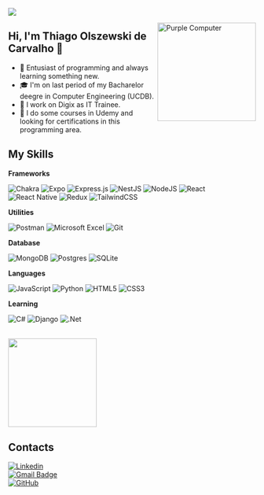 ![](https://komarev.com/ghpvc/?username=olszewskioc&color=006bff&style=for-the-badge)

<img src="https://raw.githubusercontent.com/MicaelliMedeiros/micaellimedeiros/master/image/computer-illustration.png" alt="Purple Computer" min-width="200px" max-width="200px" width="200px" align="right">

## Hi, I'm Thiago Olszewski de Carvalho 👋

- 🤔 Entusiast of programming and always learning something new.
- 🎓 I'm on last period of my Bacharelor deegre in Computer Engineering (UCDB).
- 💼 I work on Digix as IT Trainee.
- 🌱 I do some courses in Udemy and looking for certifications in this programming area.


## My Skills

**Frameworks**

![Chakra](https://img.shields.io/badge/chakra-%234ED1C5.svg?style=for-the-badge&logo=chakraui&logoColor=white) ![Expo](https://img.shields.io/badge/expo-1C1E24?style=for-the-badge&logo=expo&logoColor=#D04A37) ![Express.js](https://img.shields.io/badge/express.js-%23404d59.svg?style=for-the-badge&logo=express&logoColor=%2361DAFB) ![NestJS](https://img.shields.io/badge/nestjs-%23E0234E.svg?style=for-the-badge&logo=nestjs&logoColor=white) ![NodeJS](https://img.shields.io/badge/node.js-6DA55F?style=for-the-badge&logo=node.js&logoColor=white)
![React](https://img.shields.io/badge/react-%2320232a.svg?style=for-the-badge&logo=react&logoColor=%2361DAFB) ![React Native](https://img.shields.io/badge/react_native-%2320232a.svg?style=for-the-badge&logo=react&logoColor=%2361DAFB) ![Redux](https://img.shields.io/badge/redux-%23593d88.svg?style=for-the-badge&logo=redux&logoColor=white) ![TailwindCSS](https://img.shields.io/badge/tailwindcss-%2338B2AC.svg?style=for-the-badge&logo=tailwind-css&logoColor=white)



**Utilities**

![Postman](https://img.shields.io/badge/Postman-FF6C37?style=for-the-badge&logo=postman&logoColor=white) ![Microsoft Excel](https://img.shields.io/badge/Microsoft_Excel-217346?style=for-the-badge&logo=microsoft-excel&logoColor=white) 	![Git](https://img.shields.io/badge/git-%23F05033.svg?style=for-the-badge&logo=git&logoColor=white)

**Database**

![MongoDB](https://img.shields.io/badge/MongoDB-%234ea94b.svg?style=for-the-badge&logo=mongodb&logoColor=white) ![Postgres](https://img.shields.io/badge/postgres-%23316192.svg?style=for-the-badge&logo=postgresql&logoColor=white) ![SQLite](https://img.shields.io/badge/sqlite-%2307405e.svg?style=for-the-badge&logo=sqlite&logoColor=white)

**Languages**

![JavaScript](https://img.shields.io/badge/javascript-%23323330.svg?style=for-the-badge&logo=javascript&logoColor=%23F7DF1E) ![Python](https://img.shields.io/badge/python-3670A0?style=for-the-badge&logo=python&logoColor=ffdd54) ![HTML5](https://img.shields.io/badge/html5-%23E34F26.svg?style=for-the-badge&logo=html5&logoColor=white) ![CSS3](https://img.shields.io/badge/css3-%231572B6.svg?style=for-the-badge&logo=css3&logoColor=white) 

**Learning**

![C#](https://img.shields.io/badge/c%23-%23239120.svg?style=for-the-badge&logo=csharp&logoColor=white) ![Django](https://img.shields.io/badge/django-%23092E20.svg?style=for-the-badge&logo=django&logoColor=white) ![.Net](https://img.shields.io/badge/.NET-5C2D91?style=for-the-badge&logo=.net&logoColor=white)

<br/>

<a href="https://github.com/olszewskioc" title="Perfil do Thiago">
  <img height="180em" src="https://github-readme-stats.vercel.app/api?username=olszewskioc&theme=dracula&show_icons=true" />
</a>

## Contacts

[![Linkedin](https://img.shields.io/badge/-Thiago-blue?style=for-the-badge&logo=Linkedin&logoColor=white&link=https://www.linkedin.com/in/thiago-olszewski-800385213/)](https://www.linkedin.com/in/thiago-olszewski-800385213/) </br>
[![Gmail Badge](https://img.shields.io/badge/-thiago.olszewskioc@gmail.com-D14836?style=for-the-badge&logo=Gmail&logoColor=white&link=mailto:thiago.olszewskioc@gmail.com)](mailto:thiago.olszewskioc@gmail.com) </br>
[![GitHub](https://img.shields.io/github/followers/olszewskioc?label=follow&style=for-the-badge&logo=github)](https://github.com/olszewskioc) </br>
